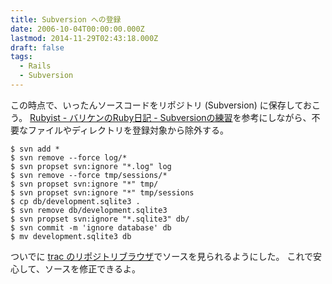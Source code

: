```yaml
---
title: Subversion への登録
date: 2006-10-04T00:00:00.000Z
lastmod: 2014-11-29T02:43:18.000Z
draft: false
tags:
  - Rails
  - Subversion
---
```


この時点で、いったんソースコードをリポジトリ (Subversion) に保存しておこう。 [Rubyist - バリケンのRuby日記 - Subversionの練習](http://rubyist.g.hatena.ne.jp/muscovyduck/20060622/p1)を参考にしながら、不要なファイルやディレクトリを登録対象から除外する。

```
$ svn add *
$ svn remove --force log/*
$ svn propset svn:ignore "*.log" log
$ svn remove --force tmp/sessions/*
$ svn propset svn:ignore "*" tmp/
$ svn propset svn:ignore "*" tmp/sessions
$ cp db/development.sqlite3 .
$ svn remove db/development.sqlite3
$ svn propset svn:ignore "*.sqlite3" db/
$ svn commit -m 'ignore database' db
$ mv development.sqlite3 db
```

ついでに [trac のリポジトリブラウザ](http://www.machu.jp/trac/note/trac.cgi/browser/trunk)でソースを見られるようにした。 これで安心して、ソースを修正できるよ。
